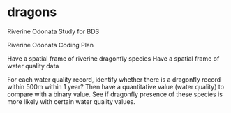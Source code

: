 # dragons
Riverine Odonata Study for BDS


Riverine Odonata Coding Plan

Have a spatial frame of riverine dragonfly species
Have a spatial frame of water quality data

For each water quality record, identify whether there is a dragonfly record
within 500m within 1 year?
Then have a quantitative value (water quality) to compare with a binary value.
See if dragonfly presence of these species is more likely with certain water quality values.

